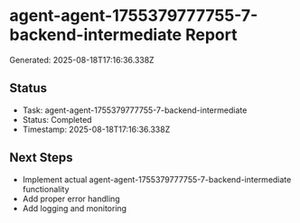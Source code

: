 # agent-agent-1755379777755-7-backend-intermediate Report

Generated: 2025-08-18T17:16:36.338Z

## Status
- Task: agent-agent-1755379777755-7-backend-intermediate
- Status: Completed
- Timestamp: 2025-08-18T17:16:36.338Z

## Next Steps
- Implement actual agent-agent-1755379777755-7-backend-intermediate functionality
- Add proper error handling
- Add logging and monitoring

